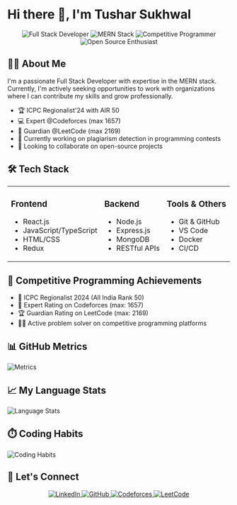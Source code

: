 # Hi there 👋, I'm Tushar Sukhwal

<div align="center">
  <img src="https://img.shields.io/badge/Full%20Stack-Developer-blue" alt="Full Stack Developer"/>
  <img src="https://img.shields.io/badge/MERN-Stack-green" alt="MERN Stack"/>
  <img src="https://img.shields.io/badge/Competitive-Programmer-orange" alt="Competitive Programmer"/>
  <img src="https://img.shields.io/badge/Open%20Source-Enthusiast-red" alt="Open Source Enthusiast"/>
</div>

## 👨‍💻 About Me

I'm a passionate Full Stack Developer with expertise in the MERN stack. Currently, I'm actively seeking opportunities to work with organizations where I can contribute my skills and grow professionally.

- 🏆 ICPC Regionalist'24 with AIR 50
- 💻 Expert @Codeforces (max 1657)
- 🔰 Guardian @LeetCode (max 2169)
- 🌱 Currently working on plagiarism detection in programming contests
- 👯 Looking to collaborate on open-source projects

## 🛠️ Tech Stack

<table>
  <tr>
    <td valign="top">
      <h3>Frontend</h3>
      <ul>
        <li>React.js</li>
        <li>JavaScript/TypeScript</li>
        <li>HTML/CSS</li>
        <li>Redux</li>
      </ul>
    </td>
    <td valign="top">
      <h3>Backend</h3>
      <ul>
        <li>Node.js</li>
        <li>Express.js</li>
        <li>MongoDB</li>
        <li>RESTful APIs</li>
      </ul>
    </td>
    <td valign="top">
      <h3>Tools & Others</h3>
      <ul>
        <li>Git & GitHub</li>
        <li>VS Code</li>
        <li>Docker</li>
        <li>CI/CD</li>
      </ul>
    </td>
  </tr>
</table>

## 🏅 Competitive Programming Achievements

- 🥇 ICPC Regionalist 2024 (All India Rank 50)
- 🏅 Expert Rating on Codeforces (max: 1657)
- 🏆 Guardian Rating on LeetCode (max: 2169)
- 👨‍💻 Active problem solver on competitive programming platforms

## 📊 GitHub Metrics

![Metrics](https://github.com/Tushar-Sukhwal/Tushar-Sukhwal/blob/main/github-metrics.svg)

## 📈 My Language Stats
![Language Stats](https://github.com/Tushar-Sukhwal/Tushar-Sukhwal/blob/main/metrics-languages.svg)

## ⏱️ Coding Habits
![Coding Habits](https://github.com/Tushar-Sukhwal/Tushar-Sukhwal/blob/main/metrics-habits.svg)

## 🔗 Let's Connect

<div align="center">
  <a href="https://in.linkedin.com/in/tushar-sukhwal-57463a251">
    <img src="https://img.shields.io/badge/LinkedIn-0077B5?style=for-the-badge&logo=linkedin&logoColor=white" alt="LinkedIn"/>
  </a>
  <a href="https://github.com/Tushar-Sukhwal">
    <img src="https://img.shields.io/badge/GitHub-100000?style=for-the-badge&logo=github&logoColor=white" alt="GitHub"/>
  </a>
  <a href="https://codeforces.com/profile/tushar_sukhwal">
    <img src="https://img.shields.io/badge/Codeforces-1F8ACB?style=for-the-badge&logo=codeforces&logoColor=white" alt="Codeforces"/>
  </a>
  <a href="https://leetcode.com/tushar_sukhwal/">
    <img src="https://img.shields.io/badge/LeetCode-FFA116?style=for-the-badge&logo=leetcode&logoColor=white" alt="LeetCode"/>
  </a>
</div>
